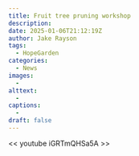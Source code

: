 ```yaml
---
title: Fruit tree pruning workshop
description: 
date: 2025-01-06T21:12:19Z
author: Jake Rayson 
tags: 
  - HopeGarden
categories: 
  - News
images:
  - 
alttext: 
  - 
captions: 
  - 
draft: false
---
```


<< youtube iGRTmQHSa5A >>
